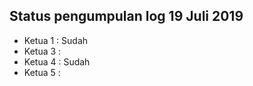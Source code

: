 Status pengumpulan log 19 Juli 2019
---
* Ketua 1 : Sudah
* Ketua 3 : 
* Ketua 4 : Sudah
* Ketua 5 : 
